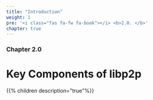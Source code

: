 ```yaml
---
title: "Introduction"
weight: 1
pre: '<i class="fas fa-fw fa-book"></i> <b>2.0. </b>'
chapter: true
---
```


### Chapter 2.0

# Key Components of libp2p

{{% children description="true"%}}
